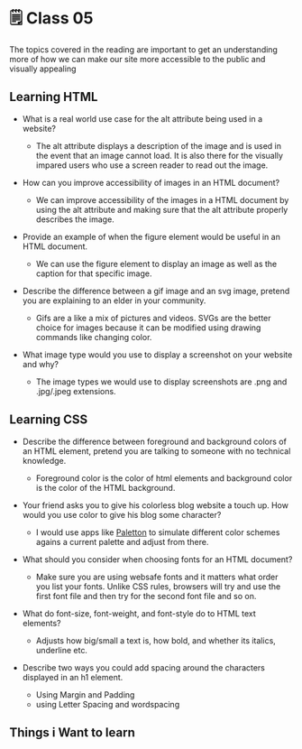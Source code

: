 # 🗒️ Class 05

The topics covered in the reading are important to get an understanding more of how we can make our site more accessible to the public and visually appealing

## Learning HTML

- What is a real world use case for the alt attribute being used in a website?
  - The alt attribute displays a description of the image and is used in the event that an image cannot load. It is also there for the visually impared users who use a screen reader to read out the image.

- How can you improve accessibility of images in an HTML document?
  - We can improve accessibility of the images in a HTML document by using the alt attribute and making sure that the alt attribute properly describes the image.

- Provide an example of when the figure element would be useful in an HTML document.
  - We can use the figure element to display an image as well as the caption for that specific image.
  
- Describe the difference between a gif image and an svg image, pretend you are explaining to an elder in your community.
  - Gifs are a like a mix of pictures and videos. SVGs are the better choice for images because it can be modified using drawing commands like changing color.

- What image type would you use to display a screenshot on your website and why?
  - The image types we would use to display screenshots are .png and .jpg/.jpeg extensions.

## Learning CSS

- Describe the difference between foreground and background colors of an HTML element, pretend you are talking to someone with no technical knowledge.
  - Foreground color is the color of html elements and background color is the color of the HTML background.

- Your friend asks you to give his colorless blog website a touch up. How would you use color to give his blog some character?
  - I would use apps like [Paletton](https://www.paletton.com/) to simulate different color schemes agains a current palette and adjust from there.

- What should you consider when choosing fonts for an HTML document?
  - Make sure you are using websafe fonts and it matters what order you list your fonts. Unlike CSS rules, browsers will try and use the first font file and then try for the second font file and so on.

- What do font-size, font-weight, and font-style do to HTML text elements?
  - Adjusts how big/small a text is, how bold, and whether its italics, underline etc.

- Describe two ways you could add spacing around the characters displayed in an h1 element.
  - Using Margin and Padding
  - using Letter Spacing and wordspacing

## Things i Want to learn

